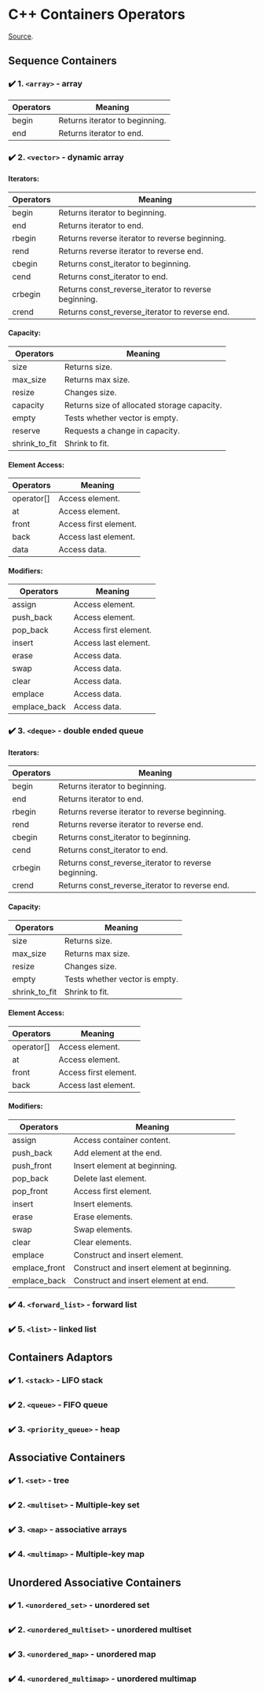 # C++ Containers Operators

[Source](https://www.cplusplus.com/reference/stl/).

## Sequence Containers

### :heavy_check_mark: 1. `<array>` - array

| Operators | Meaning                        |
| --------- | ------------------------------ |
| begin     | Returns iterator to beginning. |
| end       | Returns iterator to end.       |

### :heavy_check_mark: 2. `<vector>` - dynamic array

#### Iterators:

| Operators | Meaning                                              |
| --------- | ---------------------------------------------------- |
| begin     | Returns iterator to beginning.                       |
| end       | Returns iterator to end.                             |
| rbegin    | Returns reverse iterator to reverse beginning.       |
| rend      | Returns reverse iterator to reverse end.             |
| cbegin    | Returns const_iterator to beginning.                 |
| cend      | Returns const_iterator to end.                       |
| crbegin   | Returns const_reverse_iterator to reverse beginning. |
| crend     | Returns const_reverse_iterator to reverse end.       |

#### Capacity:

| Operators     | Meaning                                     |
| ------------- | ------------------------------------------- |
| size          | Returns size.                               |
| max_size      | Returns max size.                           |
| resize        | Changes size.                               |
| capacity      | Returns size of allocated storage capacity. |
| empty         | Tests whether vector is empty.              |
| reserve       | Requests a change in capacity.              |
| shrink_to_fit | Shrink to fit.                              |

#### Element Access:

| Operators  | Meaning               |
| ---------- | --------------------- |
| operator[] | Access element.       |
| at         | Access element.       |
| front      | Access first element. |
| back       | Access last element.  |
| data       | Access data.          |

#### Modifiers:

| Operators    | Meaning               |
| ------------ | --------------------- |
| assign       | Access element.       |
| push_back    | Access element.       |
| pop_back     | Access first element. |
| insert       | Access last element.  |
| erase        | Access data.          |
| swap         | Access data.          |
| clear        | Access data.          |
| emplace      | Access data.          |
| emplace_back | Access data.          |

### :heavy_check_mark: 3. `<deque>` - double ended queue

#### Iterators:

| Operators | Meaning                                              |
| --------- | ---------------------------------------------------- |
| begin     | Returns iterator to beginning.                       |
| end       | Returns iterator to end.                             |
| rbegin    | Returns reverse iterator to reverse beginning.       |
| rend      | Returns reverse iterator to reverse end.             |
| cbegin    | Returns const_iterator to beginning.                 |
| cend      | Returns const_iterator to end.                       |
| crbegin   | Returns const_reverse_iterator to reverse beginning. |
| crend     | Returns const_reverse_iterator to reverse end.       |

#### Capacity:

| Operators     | Meaning                        |
| ------------- | ------------------------------ |
| size          | Returns size.                  |
| max_size      | Returns max size.              |
| resize        | Changes size.                  |
| empty         | Tests whether vector is empty. |
| shrink_to_fit | Shrink to fit.                 |

#### Element Access:

| Operators  | Meaning               |
| ---------- | --------------------- |
| operator[] | Access element.       |
| at         | Access element.       |
| front      | Access first element. |
| back       | Access last element.  |

#### Modifiers:

| Operators     | Meaning                                    |
| ------------- | ------------------------------------------ |
| assign        | Access container content.                  |
| push_back     | Add element at the end.                    |
| push_front    | Insert element at beginning.               |
| pop_back      | Delete last element.                       |
| pop_front     | Access first element.                      |
| insert        | Insert elements.                           |
| erase         | Erase elements.                            |
| swap          | Swap elements.                             |
| clear         | Clear elements.                            |
| emplace       | Construct and insert element.              |
| emplace_front | Construct and insert element at beginning. |
| emplace_back  | Construct and insert element at end.       |

### :heavy_check_mark: 4. `<forward_list>` - forward list

### :heavy_check_mark: 5. `<list>` - linked list

## Containers Adaptors

### :heavy_check_mark: 1. `<stack>` - LIFO stack

### :heavy_check_mark: 2. `<queue>` - FIFO queue

### :heavy_check_mark: 3. `<priority_queue>` - heap

## Associative Containers

### :heavy_check_mark: 1. `<set>` - tree

### :heavy_check_mark: 2. `<multiset>` - Multiple-key set

### :heavy_check_mark: 3. `<map>` - associative arrays

### :heavy_check_mark: 4. `<multimap>` - Multiple-key map

## Unordered Associative Containers

### :heavy_check_mark: 1. `<unordered_set>` - unordered set

### :heavy_check_mark: 2. `<unordered_multiset>` - unordered multiset

### :heavy_check_mark: 3. `<unordered_map>` - unordered map

### :heavy_check_mark: 4. `<unordered_multimap>` - unordered multimap
